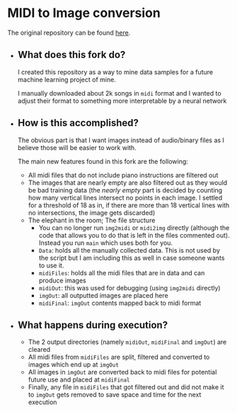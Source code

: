 # MIDI to Image conversion

The original repository can be found [here](https://github.com/mathigatti/midi2img).

- ## What does this fork do?
  I created this repository as a way to mine data samples for a future machine learning project of mine. 

  I manually downloaded about 2k songs in ``midi`` format and I wanted to adjust their format to something more interpretable by a neural network

- ## How is this accomplished?
  The obvious part is that I want images instead of audio/binary files as I believe those will be easier to work with. 

  The main new features found in this fork are the following:
  - All midi files that do not include piano instructions are filtered out
  - The images that are nearly empty are also filtered out as they would be bad training data (the *nearly empty* part is decided by counting how many vertical lines intersect no points in each image. I settled for a threshold of 18 as in, if there are more than 18 vertical lines with no intersections, the image gets discarded)
  - The elephant in the room; The file structure
    - You can no longer run ``img2midi`` or ``midi2img`` directly (although the code that allows you to do that is left in the files commented out). Instead you run ``main`` which uses both for you.
    - ``Data``: holds all the manually collected data. This is not used by the script but I am including this as well in case someone wants to use it.
    - ``midiFiles``: holds all the midi files that are in data and can produce images
    - ``midiOut``: this was used for debugging (using ``img2midi`` directly)
    - ``imgOut``: all outputted images are placed here
    - ``midiFinal``: ``imgOut`` contents mapped back to midi format

- ## What happens during execution?
  - The 2 output directories (namely ``midiOut``, ``midiFinal`` and ``imgOut``) are cleared
  - All midi files from ``midiFiles`` are split, filtered and converted to images which end up at ``imgOut``
  - All images in ``imgOut`` are converted back to midi files for potential future use and placed at ``midiFinal``
  - Finally, any file in ``midiFiles`` that got filtered out and did not make it to ``imgOut`` gets removed to save space and time for the next execution